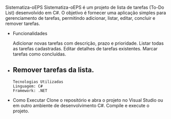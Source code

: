 Sistematiza-oEPS
Sistematiza-oEPS é um projeto de lista de tarefas (To-Do List) desenvolvido em C#. O objetivo é fornecer uma aplicação simples para gerenciamento de tarefas, permitindo adicionar, listar, editar, concluir e remover tarefas.​

 - Funcionalidades 
   
      Adicionar novas tarefas com descrição, prazo e prioridade.
      Listar todas as tarefas cadastradas.
      Editar detalhes de tarefas existentes.
      Marcar tarefas como concluídas.

- Remover tarefas da lista.​
  -
      Tecnologias Utilizadas
      Linguagem: C#
      Framework: .NET

- Como Executar
      Clone o repositório e abra o projeto no Visual Studio ou em outro ambiente de desenvolvimento C#.​
      Compile e execute o projeto.
